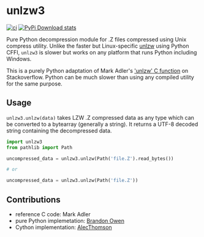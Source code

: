 # unlzw3

[![ci](https://github.com/scivision/unlzw3/actions/workflows/ci.yml/badge.svg)](https://github.com/scivision/unlzw3/actions/workflows/ci.yml)
[![PyPi Download stats](http://pepy.tech/badge/unlzw3)](http://pepy.tech/project/unlzw3)

Pure Python decompression module for .Z files compressed using Unix compress utility.
Unlike the faster but Linux-specific
[unlzw](https://pypi.org/project/unlzw/)
using Python CFFI, `unlzw3` is slower but works on any platform that runs Python including Windows.

This is a purely Python adaptation of Mark Adler's
['unlzw' C function](http://mathematica.stackexchange.com/questions/60531/how-can-i-read-compressed-z-file-automatically-by-mathematica/60879#60879)
on Stackoverflow.
Python can be much slower than using any compiled utility for the same purpose.

## Usage

`unlzw3.unlzw(data)` takes LZW .Z compressed data as any type which can be converted to a bytearray (generally a string).
It returns a UTF-8 decoded string containing the decompressed data.

```python
import unlzw3
from pathlib import Path

uncompressed_data = unlzw3.unlzw(Path('file.Z').read_bytes())

# or

uncompressed_data = unlzw3.unlzw(Path('file.Z'))
```

## Contributions

* reference C code: Mark Adler
* pure Python implemetation: [Brandon Owen](https://github.com/umeat/unlzw)
* Cython implementation: [AlecThomson](https://github.com/AlecThomson)
